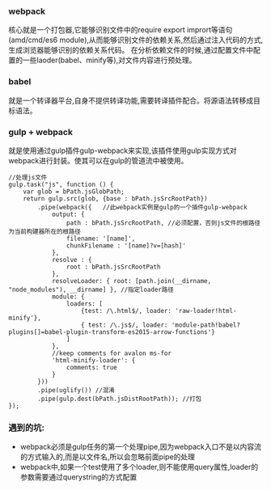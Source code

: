 ### webpack
核心就是一个打包器,它能够识别文件中的require export imprort等语句(amd/cmd/es6 module),从而能够识别文件的依赖关系,然后通过注入代码的方式,生成浏览器能够识别的依赖关系代码。
在分析依赖文件的时候,通过配置文件中配置的一些laoder(babel、minify等),对文件内容进行预处理。  

### babel
就是一个转译器平台,自身不提供转译功能,需要转译插件配合。将源语法转移成目标语法。  


### gulp + webpack 
就是使用通过gulp插件gulp-webpack来实现,该插件使用gulp实现方式对webpack进行封装。使其可以在gulp的管道流中被使用。  
```
//处理js文件
gulp.task("js", function () {
    var glob = bPath.jsGlobPath;
    return gulp.src(glob, {base : bPath.jsSrcRootPath})
        .pipe(webpack({   //此webpack实例是gulp的一个插件gulp-webpack
            output: {
                path : bPath.jsSrcRootPath, //必须配置，否则js文件的根路径为当前构建器所在的根路径
                filename: '[name]',
                chunkFilename : '[name]?v=[hash]'
            },
            resolve : {
                root : bPath.jsSrcRootPath
            },
            resolveLoader: { root: [path.join(__dirname, "node_modules"), __dirname] }, //指定loader路径
            module: {
                loaders: [
                    {test: /\.html$/, loader: 'raw-loader!html-minify'},
                    { test: /\.js$/, loader: 'module-path!babel?plugins[]=babel-plugin-transform-es2015-arrow-functions'}
                ]
            },
            //keep comments for avalon ms-for
            'html-minify-loader': {
                comments: true
            }
        }))
        .pipe(uglify()) //混淆
        .pipe(gulp.dest(bPath.jsDistRootPath)); //打包
});
```

### 遇到的坑:  
- webpack必须是gulp任务的第一个处理pipe,因为webpack入口不是以内容流的方式输入的,而是以文件名,所以会忽略前面pipe的处理
- webpack中,如果一个test使用了多个loader,则不能使用query属性,loader的参数需要通过querystring的方式配置